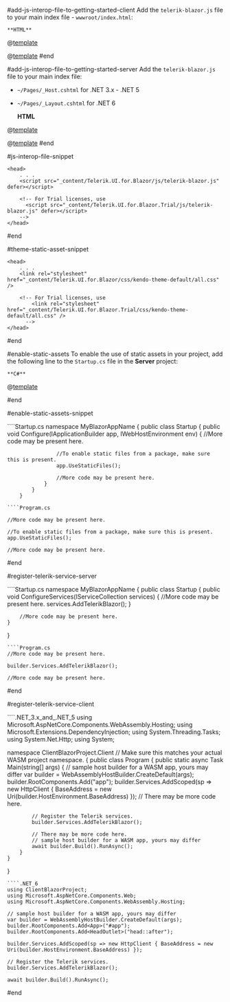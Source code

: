 #add-js-interop-file-to-getting-started-client
 Add the `telerik-blazor.js` file to your main index file - `wwwroot/index.html`:

    **HTML**
    
@[template](/_contentTemplates/common/js-interop-file.md#js-interop-file-snippet)

@[template](/_contentTemplates/common/js-interop-file.md#enable-static-assets)
#end

#add-js-interop-file-to-getting-started-server
 Add the `telerik-blazor.js` file to your main index file:
 
 * `~/Pages/_Host.cshtml` for .NET 3.x - .NET 5
 * `~/Pages/_Layout.cshtml` for .NET 6

    **HTML**

@[template](/_contentTemplates/common/js-interop-file.md#js-interop-file-snippet)

@[template](/_contentTemplates/common/js-interop-file.md#enable-static-assets)
#end

#js-interop-file-snippet
````
<head>
    . . .
    <script src="_content/Telerik.UI.for.Blazor/js/telerik-blazor.js" defer></script>

    <!-- For Trial licenses, use
      <script src="_content/Telerik.UI.for.Blazor.Trial/js/telerik-blazor.js" defer></script>
    -->
</head>
````
#end

#theme-static-asset-snippet
````
<head>
    . . .
    <link rel="stylesheet" href="_content/Telerik.UI.for.Blazor/css/kendo-theme-default/all.css" />

    <!-- For Trial licenses, use
        <link rel="stylesheet" href="_content/Telerik.UI.for.Blazor.Trial/css/kendo-theme-default/all.css" />
      -->
</head>
````
#end

#enable-static-assets
    To enable the use of static assets in your project, add the following line to the `Startup.cs` file in the **Server** project:


    **C#**
    
@[template](/_contentTemplates/common/js-interop-file.md#enable-static-assets-snippet)

#end

#enable-static-assets-snippet
<div class="skip-repl"></div>
````Startup.cs
namespace MyBlazorAppName
        {
            public class Startup
            {
                public void Configure(IApplicationBuilder app, IWebHostEnvironment env)
                {
                    //More code may be present here.

                    //To enable static files from a package, make sure this is present.
                    app.UseStaticFiles();

                    //More code may be present here.
                }
            }
        }
````
````Program.cs

//More code may be present here.

//To enable static files from a package, make sure this is present.
app.UseStaticFiles();

//More code may be present here.              
````
#end


#register-telerik-service-server
<div class="skip-repl"></div>
````Startup.cs
namespace MyBlazorAppName
{
    public class Startup
    {
        public void ConfigureServices(IServiceCollection services)
        {
            //More code may be present here.
            services.AddTelerikBlazor();
        }

        //More code may be present here.
    }
}
````
````Program.cs
//More code may be present here.

builder.Services.AddTelerikBlazor();

//More code may be present here.                
````
#end

#register-telerik-service-client
<div class="skip-repl"></div>
````.NET_3.x_and_.NET_5
using Microsoft.AspNetCore.Components.WebAssembly.Hosting;
using Microsoft.Extensions.DependencyInjection;
using System.Threading.Tasks;
using System.Net.Http;
using System;
        
namespace ClientBlazorProject.Client // Make sure this matches your actual WASM project namespace.
{
    public class Program
    {
        public static async Task Main(string[] args)
        {
            // sample host builder for a WASM app, yours may differ
            var builder = WebAssemblyHostBuilder.CreateDefault(args);
            builder.RootComponents.Add<App>("app");
            builder.Services.AddScoped(sp => new HttpClient { BaseAddress = new Uri(builder.HostEnvironment.BaseAddress) });
            // There may be more code here.

            // Register the Telerik services.
            builder.Services.AddTelerikBlazor();

            // There may be more code here.
            // sample host builder for a WASM app, yours may differ
            await builder.Build().RunAsync();
        }
    }
}
````
````.NET_6
using ClientBlazorProject;
using Microsoft.AspNetCore.Components.Web;
using Microsoft.AspNetCore.Components.WebAssembly.Hosting;

// sample host builder for a WASM app, yours may differ
var builder = WebAssemblyHostBuilder.CreateDefault(args);
builder.RootComponents.Add<App>("#app");
builder.RootComponents.Add<HeadOutlet>("head::after");

builder.Services.AddScoped(sp => new HttpClient { BaseAddress = new Uri(builder.HostEnvironment.BaseAddress) });

// Register the Telerik services.
builder.Services.AddTelerikBlazor();

await builder.Build().RunAsync();
````
#end